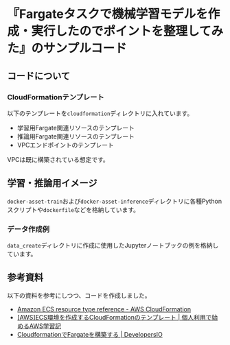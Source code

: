 # 『Fargateタスクで機械学習モデルを作成・実行したのでポイントを整理してみた』のサンプルコード

## コードについて
### CloudFormationテンプレート
以下のテンプレートを`cloudformation`ディレクトリに入れています。
- 学習用Fargate関連リソースのテンプレート
- 推論用Fargate関連リソースのテンプレート
- VPCエンドポイントのテンプレート

VPCは既に構築されている想定です。

## 学習・推論用イメージ
`docker-asset-train`および`docker-asset-inference`ディレクトリに各種Pythonスクリプトや`dockerfile`などを格納しています。

### データ作成例
`data_create`ディレクトリに作成に使用したJupyterノートブックの例を格納しています。

## 参考資料
以下の資料を参考にしつつ、コードを作成しました。
- [Amazon ECS resource type reference \- AWS CloudFormation](https://docs.aws.amazon.com/ja_jp/AWSCloudFormation/latest/UserGuide/AWS_ECS.html)
- [\[AWS\]ECS環境を作成するCloudFormationのテンプレート \| 個人利用で始めるAWS学習記](https://noname.work/3105.html)
- [CloudformationでFargateを構築する \| DevelopersIO](https://dev.classmethod.jp/articles/cloudformation-fargate/)